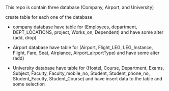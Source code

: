 This repo is contain three database (Company, Airport, and University)

create table for each one of the database

- company database have table for (Employees, department, DEPT_LOCATIONS, project, Works_on, Dependent)
  and have some alter (add, drop)

- Airport database have table for (Airport, Flight_LEG, LEG_Instance, Flight, Fare, Seat, Airplance, Airport_airportType)
  and have some alter (add)

- University database have table for (Hostel, Course, Department, Exams, Subject, Faculty, Faculty_mobile_no, Student, Student_phone_no, Student_Faculty, Student_Course)
  and have insert data to the table
  and some selection 


